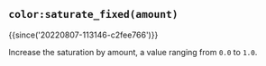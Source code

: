 ## `color:saturate_fixed(amount)`

{{since('20220807-113146-c2fee766')}}

Increase the saturation by amount, a value ranging from `0.0` to `1.0`.


